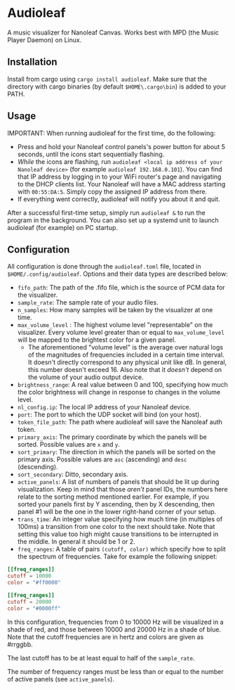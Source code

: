 # Audioleaf

A music visualizer for Nanoleaf Canvas. Works best with MPD (the Music Player Daemon) on Linux.

## Installation

Install from cargo using `cargo install audioleaf`. Make sure that the directory with cargo binaries (by default `$HOME\.cargo\bin`) is added to your PATH.

## Usage

>
IMPORTANT: When running audioleaf for the first time, do the following:
* Press and hold your Nanoleaf control panels's power button for about 5 seconds, until the icons start sequentially flashing.
* *While* the icons are flashing, run `audioleaf <local ip address of your Nanoleaf device>` (for example `audioleaf 192.168.0.101`). You can find that IP address by logging in to your WiFi router's page and navigating to the DHCP clients list. Your Nanoleaf will have a MAC address starting with `00:55:DA:5`. Simply copy the assigned IP address from there.
* If everything went correctly, audioleaf will notify you about it and quit.

After a successful first-time setup, simply run `audioleaf &` to run the program in the background. You can also set up a systemd unit to launch audioleaf (for example) on PC startup.

## Configuration
All configuration is done through the `audioleaf.toml` file, located in `$HOME/.config/audioleaf`. Options and their data types are described below:

* `fifo_path`: The path of the .fifo file, which is the source of PCM data for the visualizer.
* `sample_rate`: The sample rate of your audio files.
* `n_samples`: How many samples will be taken by the visualizer at one time.
* `max_volume_level` : The highest volume level "representable" on the visualizer. Every volume level greater than or equal to `max_volume_level` will be mapped to the brightest color for a given panel.
    * The aforementioned "volume level" is the average over natural logs of the magnitudes of frequencies included in a certain time interval. It doesn't directly correspond to any physical unit like dB. In general, this number doesn't exceed 16. Also note that it *doesn't* depend on the volume of your audio output device. 
* `brightness_range`: A real value between 0 and 100, specifying how much the color brightness will change in response to changes in the volume level.
* `nl_config.ip`: The local IP address of your Nanoleaf device.
* `port`: The port to which the UDP socket will bind (on your host).
* `token_file_path`: The path where audioleaf will save the Nanoleaf auth token.
* `primary_axis`: The primary coordinate by which the panels will be sorted. Possible values are `x` and `y`.
* `sort_primary`: The direction in which the panels will be sorted on the primary axis. Possible values are `asc` (ascending) and `desc` (descending).
* `sort_secondary`: Ditto, secondary axis.
* `active_panels`: A list of numbers of panels that should be lit up during visualization. Keep in mind that those *aren't* panel IDs, the numbers here relate to the sorting method mentioned earlier. For example, if you sorted your panels first by Y ascending, then by X descending, then panel #1 will be the one in the lower right-hand corner of your setup.
* `trans_time`: An integer value specifying how much time (in multiples of 100ms) a transition from one color to the next should take. Note that setting this value too high might cause transitions to be interrupted in the middle. In general it should be 1 or 2. 
* `freq_ranges`: A table of pairs `(cutoff, color)` which specify how to split the spectrum of frequencies. Take for example the following snippet:
```toml
[[freq_ranges]]
cutoff = 10000
color = "#ff0000"

[[freq_ranges]]
cutoff = 20000
color = "#0000ff"
```

In this configuration, frequencies from 0 to 10000 Hz will be visualized in a shade of red, and those between 10000 and 20000 Hz in a shade of blue. Note that the cutoff frequencies are in hertz and colors are given as #rrggbb.

The last cutoff has to be at least equal to half of the `sample_rate`. 

The number of frequency ranges must be less than or equal to the number of active panels (see `active_panels`).
